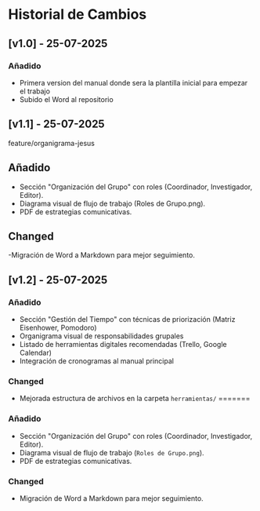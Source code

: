 # Historial de Cambios

## [v1.0] - 25-07-2025
### Añadido
- Primera version del manual donde sera la plantilla inicial para empezar el trabajo
- Subido el Word al repositorio

## [v1.1] - 25-07-2025
feature/organigrama-jesus

## Añadido
- Sección "Organización del Grupo" con roles (Coordinador, Investigador, Editor).
- Diagrama visual de flujo de trabajo (Roles de Grupo.png).
- PDF de estrategias comunicativas.

## Changed
-Migración de Word a Markdown para mejor seguimiento.



## [v1.2] - 25-07-2025

### Añadido
- Sección "Gestión del Tiempo" con técnicas de priorización (Matriz Eisenhower, Pomodoro)
- Organigrama visual de responsabilidades grupales
- Listado de herramientas digitales recomendadas (Trello, Google Calendar)
- Integración de cronogramas al manual principal

### Changed
- Mejorada estructura de archivos en la carpeta `herramientas/`
=======
### Añadido
- Sección "Organización del Grupo" con roles (Coordinador, Investigador, Editor).
- Diagrama visual de flujo de trabajo (`Roles de Grupo.png`).
- PDF de estrategias comunicativas.

### Changed
- Migración de Word a Markdown para mejor seguimiento. 
